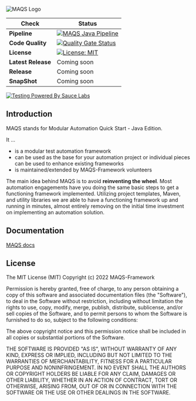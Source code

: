 ![MAQS Logo](https://github.com/CMAQS-Framework/maqs-java/blob/main/docs/resources/maqsfull.png?raw=true)

| Check | Status |
|-------|--------|
|**Pipeline**|[![MAQS Java Pipeline](https://img.shields.io/github/workflow/status/MAQS-Framework/maqs-java/MAQS%20Java%20Pipeline?event=push&label=Build&logo=github)](https://github.com/MAQS-Framework/maqs-java/actions/workflows/maven.yml)|
|**Code Quality**|[![Quality Gate Status](https://sonarcloud.io/api/project_badges/measure?project=MAQS-Framework_maqs-java&metric=alert_status)](https://sonarcloud.io/summary/new_code?id=MAQS-Framework_maqs-java)|
|**License**|[![License: MIT](https://img.shields.io/badge/License-MIT-green.svg)](https://raw.githubusercontent.com/MAQS-Framework/maqs-java/main/LICENSE)|
|**Latest Release**|Coming soon|
|**Release**|Coming soon|
|**SnapShot**|Coming soon|
[![Testing Powered By Sauce Labs](https://opensource.saucelabs.com/images/opensauce/powered-by-saucelabs-badge-white.png?sanitize=true "Testing Powered By Sauce Labs")](https://saucelabs.com)

## Introduction 
MAQS stands for Modular Automation Quick Start - Java Edition.

It …
 - is a modular test automation framework
 - can be used as the base for your automation project or individual pieces can be used to enhance existing frameworks
 - is maintained/extended by MAQS-Framework volunteers

The main idea behind MAQS is to avoid **reinventing the wheel**. 
Most automation engagements have you doing the same basic steps to get a functioning framework implemented. 
Utilizing project templates, Maven, and utility libraries we are able to have a functioning framework up and running in minutes, almost entirely removing on the initial time investment on implementing an automation solution.

## Documentation
[MAQS docs](https://MAQS-Framework.github.io/maqs-java//#/)

## License
The MIT License (MIT) Copyright (c) 2022 MAQS-Framework

Permission is hereby granted, free of charge, to any person obtaining a copy of this software and associated documentation files (the "Software"), to deal in the Software without restriction, including without limitation the rights to use, copy, modify, merge, publish, distribute, sublicense, and/or sell copies of the Software, and to permit persons to whom the Software is furnished to do so, subject to the following conditions:

The above copyright notice and this permission notice shall be included in all copies or substantial portions of the Software.

THE SOFTWARE IS PROVIDED "AS IS", WITHOUT WARRANTY OF ANY KIND, EXPRESS OR IMPLIED, INCLUDING BUT NOT LIMITED TO THE WARRANTIES OF MERCHANTABILITY, FITNESS FOR A PARTICULAR PURPOSE AND NONINFRINGEMENT. IN NO EVENT SHALL THE AUTHORS OR COPYRIGHT HOLDERS BE LIABLE FOR ANY CLAIM, DAMAGES OR OTHER LIABILITY, WHETHER IN AN ACTION OF CONTRACT, TORT OR OTHERWISE, ARISING FROM, OUT OF OR IN CONNECTION WITH THE SOFTWARE OR THE USE OR OTHER DEALINGS IN THE SOFTWARE.
